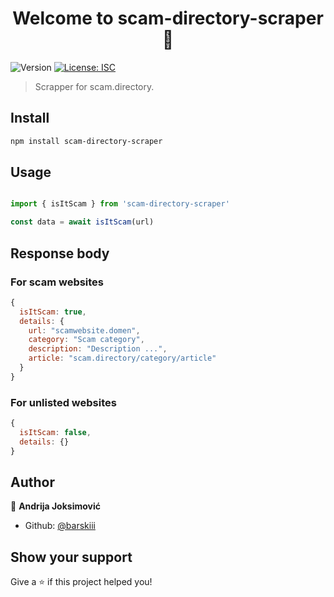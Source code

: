 <h1 align="center">Welcome to scam-directory-scraper 👋</h1>
<p>
  <img alt="Version" src="https://img.shields.io/badge/version-1.0.0-blue.svg?cacheSeconds=2592000" />
  <a href="#" target="_blank">
    <img alt="License: ISC" src="https://img.shields.io/badge/License-ISC-yellow.svg" />
  </a>
</p>

> Scrapper for scam.directory.

## Install

```sh
npm install scam-directory-scraper
```

## Usage

```javascript

import { isItScam } from 'scam-directory-scraper'

const data = await isItScam(url)

```

## Response body

### For scam websites

```javascript
{
  isItScam: true,
  details: {
    url: "scamwebsite.domen",
    category: "Scam category",
    description: "Description ...",
    article: "scam.directory/category/article"
  }
}
```

### For unlisted websites

```javascript
{
  isItScam: false,
  details: {}
}
```

## Author

👤 **Andrija Joksimović**

* Github: [@barskiii](https://github.com/barskiii)

## Show your support

Give a ⭐️ if this project helped you!